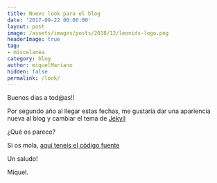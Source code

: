 ```yaml
---
title: Nuevo look para el blog
date: '2017-09-22 00:00:00'
layout: post
image: /assets/images/posts/2018/12/leonids-logo.png
headerImage: true
tag:
- miscelanea
category: blog
author: miquelMariano
hidden: false
permalink: /look/
---
```


Buenos dias a tod@as!!

Por segundo año al llegar estas fechas, me gustaría dar una apariencia nueva al blog y cambiar el tema de [Jekyll](https://jekyllrb.com/)

¿Qué os parece?

Si os mola, [aquí teneis el código fuente](https://github.com/renyuanz/leonids)

Un saludo!

Miquel.



